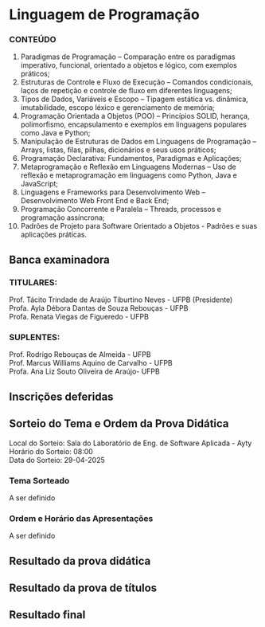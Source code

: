 # Linguagem de Programação

### CONTEÚDO
01. Paradigmas de Programação – Comparação entre os paradigmas imperativo, funcional, orientado a objetos e lógico, com exemplos práticos;<br>
02. Estruturas de Controle e Fluxo de Execução – Comandos condicionais, laços de repetição e controle de fluxo em diferentes linguagens;<br>
03. Tipos de Dados, Variáveis e Escopo – Tipagem estática vs. dinâmica, imutabilidade, escopo léxico e gerenciamento de memória;<br>
04. Programação Orientada a Objetos (POO) – Princípios SOLID, herança, polimorfismo, encapsulamento e exemplos em linguagens populares como Java e Python;<br>
05. Manipulação de Estruturas de Dados em Linguagens de Programação – Arrays, listas, filas, pilhas, dicionários e seus usos práticos;<br>
06. Programação Declarativa: Fundamentos, Paradigmas e Aplicações;<br>
07. Metaprogramação e Reflexão em Linguagens Modernas – Uso de reflexão e metaprogramação em linguagens como Python, Java e JavaScript;<br>
08. Linguagens e Frameworks para Desenvolvimento Web – Desenvolvimento Web Front End e Back End;<br>
09. Programação Concorrente e Paralela – Threads, processos e programação assíncrona;<br>
10. Padrões de Projeto para Software Orientado a Objetos - Padrões e suas aplicações práticas.

## Banca examinadora

### TITULARES:
Prof. Tácito Trindade de Araújo Tiburtino Neves - UFPB (Presidente)<br>
Profa. Ayla Débora Dantas de Souza Rebouças - UFPB<br>
Profa. Renata Viegas de Figueredo - UFPB<br>

### SUPLENTES:
Prof. Rodrigo Rebouças de Almeida - UFPB<br>
Prof. Marcus Williams Aquino de Carvalho - UFPB<br>
Profa. Ana Liz Souto Oliveira de Araújo- UFPB<br>

## Inscrições deferidas

## Sorteio do Tema e Ordem da Prova Didática

Local do Sorteio: Sala do Laboratório de Eng. de Software Aplicada - Ayty<br>
Horário do Sorteio: 08:00<br>
Data do Sorteio: 29-04-2025

### Tema Sorteado
A ser definido

### Ordem e Horário das Apresentações
A ser definido

## Resultado da prova didática

## Resultado da prova de títulos

## Resultado final
